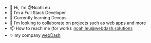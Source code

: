 - 👋 Hi, I’m @NoahLeu
- 👀 I’m a Full Stack Developer
- 🧪 Currently learning Devops
- 💞️ I’m looking to collaborate on projects such as web apps and more
- 📫 How to reach me (for work): noah.leu@webdash.solutions
- ✨ my company [webDash](https://webdash.solutions)

<!---
NoahLeu/NoahLeu is a ✨ special ✨ repository because its `README.md` (this file) appears on your GitHub profile.
You can click the Preview link to take a look at your changes.
--->
